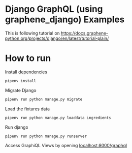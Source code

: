 # Django GraphQL (using graphene_django) Examples

This is following tutorial on https://docs.graphene-python.org/projects/django/en/latest/tutorial-plain/


# How to run

Install dependencies

```bash
pipenv install
```

Migrate Django

```bash
pipenv run python manage.py migrate
```

Load the fixtures data
```bash
pipenv run python manage.py loaddata ingredients
```

Run django
```bash
pipenv run python manage.py runserver
```

Access GraphiQL Views by opening [localhost:8000/graphql](http://localhost:8000/graphql)

